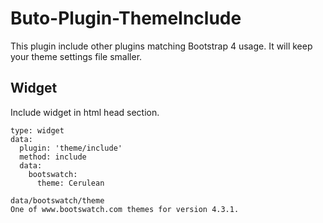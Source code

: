# Buto-Plugin-ThemeInclude

This plugin include other plugins matching Bootstrap 4 usage. It will keep your theme settings file smaller.


## Widget

Include widget in html head section.


```
type: widget
data:
  plugin: 'theme/include'
  method: include
  data:
    bootswatch:
      theme: Cerulean
```

```
data/bootswatch/theme
One of www.bootswatch.com themes for version 4.3.1.
```
